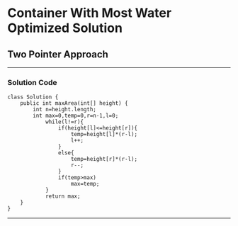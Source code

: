 <h1>Container With Most Water Optimized Solution</h1>
<h2>Two Pointer Approach</h2>
<hr/>
<h3>Solution Code</h3>

```
class Solution {
    public int maxArea(int[] height) {
        int n=height.length;
        int max=0,temp=0,r=n-1,l=0;
            while(l!=r){
                if(height[l]<=height[r]){
                    temp=height[l]*(r-l);
                    l++;
                }
                else{
                    temp=height[r]*(r-l);
                    r--;
                }
                if(temp>max)
                    max=temp;
            }
            return max;
    }
}

```

<hr />
